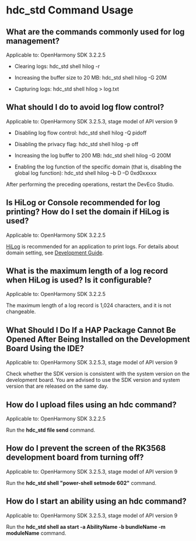 # hdc_std Command Usage



## What are the commands commonly used for log management?

Applicable to: OpenHarmony SDK 3.2.2.5

- Clearing logs: hdc_std shell hilog -r

- Increasing the buffer size to 20 MB: hdc_std shell hilog -G 20M

- Capturing logs: hdc_std shell hilog &gt; log.txt


## What should I do to avoid log flow control?

Applicable to: OpenHarmony SDK 3.2.5.3, stage model of API version 9

- Disabling log flow control: hdc_std shell hilog -Q pidoff

- Disabling the privacy flag: hdc_std shell hilog -p off

- Increasing the log buffer to 200 MB: hdc_std shell hilog -G 200M

- Enabling the log function of the specific domain (that is, disabling the global log function): hdc_std shell hilog –b D –D  0xd0xxxxx

After performing the preceding operations, restart the DevEco Studio.


## Is HiLog or Console recommended for log printing? How do I set the domain if HiLog is used?

Applicable to: OpenHarmony SDK 3.2.2.5

[HiLog](https://gitee.com/openharmony/docs/blob/master/en/application-dev/reference/apis/js-apis-hilog.md) is recommended for an application to print logs. For details about domain setting, see [Development Guide](https://gitee.com/openharmony/docs/blob/master/en/application-dev/reference/apis/js-apis-hilog.md#hilogisloggable).


## What is the maximum length of a log record when HiLog is used? Is it configurable?

Applicable to: OpenHarmony SDK 3.2.2.5

The maximum length of a log record is 1,024 characters, and it is not changeable.

## What Should I Do If a HAP Package Cannot Be Opened After Being Installed on the Development Board Using the IDE?

Applicable to: OpenHarmony SDK 3.2.5.3, stage model of API version 9

Check whether the SDK version is consistent with the system version on the development board. You are advised to use the SDK version and system version that are released on the same day.


## How do I upload files using an hdc command?

Applicable to: OpenHarmony SDK 3.2.2.5

Run the **hdc_std file send** command.

## How do I prevent the screen of the RK3568 development board from turning off?

Applicable to: OpenHarmony SDK 3.2.5.3, stage model of API version 9

Run the **hdc_std shell "power-shell setmode 602"** command.


## How do I start an ability using an hdc command?

Applicable to: OpenHarmony SDK 3.2.5.3, stage model of API version 9

Run the **hdc_std shell aa start -a AbilityName -b bundleName -m moduleName** command.

